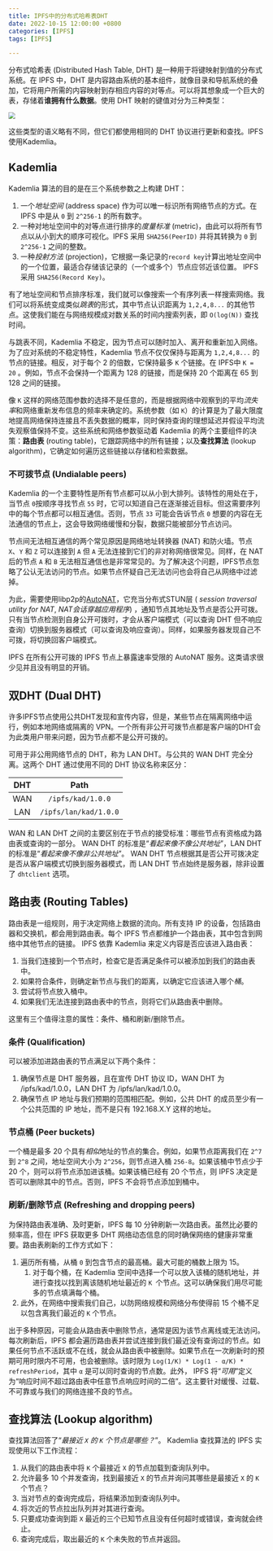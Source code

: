 ```yaml
---
title: IPFS中的分布式哈希表DHT
date: 2022-10-15 12:00:00 +0800
categories: [IPFS]
tags: [IPFS]

---
```


分布式哈希表 (Distributed Hash Table, DHT) 是一种用于将键映射到值的分布式系统。在 IPFS 中，DHT 是内容路由系统的基本组件，就像目录和导航系统的叠加，它将用户所需的内容映射到存相应内容的对等点。可以将其想象成一个巨大的表，存储着**谁拥有什么数据**。使用 DHT 映射的键值对分为三种类型：

<img src="https://fanwb.oss-cn-beijing.aliyuncs.com/img/uTools_1674115526905.png" style="zoom:80%;" />

这些类型的语义略有不同，但它们都使用相同的 DHT 协议进行更新和查找。IPFS使用Kademlia。

## Kademlia

Kademlia 算法的目的是在三个系统参数之上构建 DHT：

1. 一个*地址空间* (address space) 作为可以唯一标识所有网络节点的方式。在 IPFS 中是从 `0` 到 `2^256-1` 的所有数字。
2. 一种对地址空间中的对等点进行排序的*度量标准* (metric)，由此可以将所有节点以从小到大的顺序可视化。IPFS 采用 `SHA256(PeerID)` 并将其转换为 `0` 到 `2^256-1` 之间的整数。
3. 一种*投射方法* (projection)，它根据一条记录的`record key`计算出地址空间中的一个位置，最适合存储该记录的（一个或多个）节点应邻近该位置。 IPFS 采用 `SHA256(Record Key)`。

有了地址空间和节点排序标准，我们就可以像搜索一个有序列表一样搜索网络。我们可以将系统变成类似*跳表*的形式，其中节点认识距离为 `1,2,4,8...` 的其他节点。这使我们能在与网络规模成对数关系的时间内搜索列表，即 `O(log(N))` 查找时间。

与跳表不同，Kademlia 不稳定，因为节点可以随时加入、离开和重新加入网络。为了应对系统的不稳定特性，Kademlia 节点不仅仅保持与距离为 `1,2,4,8...` 的节点的链接。相反，对于每个 2 的倍数，它保持最多 `K` 个链接。在 IPFS中 `K = 20` 。例如，节点不会保持一个距离为 128 的链接，而是保持 20 个距离在 65 到 128 之间的链接。

像 `K` 这样的网络范围参数的选择不是任意的，而是根据网络中观察到的平均*流失率*和网络重新发布信息的频率来确定的。系统参数（如 `K`）的计算是为了最大限度地提高网络保持连接且不丢失数据的概率，同时保持查询的理想延迟并假设平均流失观察值保持不变。这些系统和网络参数驱动着 Kademlia 的两个主要组件的决策：**路由表** (routing table)，它跟踪网络中的所有链接；以及**查找算法** (lookup algorithm)，它确定如何遍历这些链接以存储和检索数据。

### 不可拨节点 (Undialable peers)

Kademlia 的一个主要特性是所有节点都可以从小到大排列。该特性的用处在于，当节点 `0`按顺序寻找节点 `55` 时，它可以知道自己在逐渐接近目标。但这需要序列中的每个节点都可以相互通信。否则，节点 `33` 可能会告诉节点 `0` 想要的内容在无法通信的节点上，这会导致网络缓慢和分裂，数据只能被部分节点访问。

节点间无法相互通信的两个常见原因是网络地址转换器 (NAT) 和防火墙。节点 `X`、`Y` 和 `Z` 可以连接到 `A` 但 `A` 无法连接到它们的非对称网络很常见。同样，在 NAT 后的节点 `A` 和 `B` 无法相互通信也是非常常见的。为了解决这个问题，IPFS节点忽略了公认无法访问的节点。如果节点怀疑自己无法访问也会将自己从网络中过滤掉。

为此，需要使用libp2p的[AutoNAT](https://github.com/libp2p/go-libp2p-autonat)，它充当分布式STUN层 ( *session traversal utility for NAT*, *NAT会话穿越应用程序*) ，通知节点其地址及节点是否公开可拨。只有当节点检测到自身公开可拨时，才会从客户端模式（可以查询 DHT 但不响应查询）切换到服务器模式（可以查询及响应查询）。同样，如果服务器发现自己不可拨，将切换回客户端模式。

IPFS 在所有公开可拨的 IPFS 节点上暴露速率受限的 AutoNAT 服务。这类请求很少见并且没有明显的开销。

## 双DHT (Dual DHT)

许多IPFS节点使用公共DHT发现和宣传内容，但是，某些节点在隔离网络中运行，例如本地网络或隔离的 VPN。一个所有非公开可拨节点都是客户端的DHT会为此类用户带来问题，因为节点都不是公开可拨的。

可用于非公用网络节点的 DHT，称为 LAN DHT。与公共的 WAN DHT 完全分离。这两个 DHT 通过使用不同的 DHT 协议名称来区分：

| DHT  |         Path          |
| :--: | :-------------------: |
| WAN  |   `/ipfs/kad/1.0.0`   |
| LAN  | `/ipfs/lan/kad/1.0.0` |

WAN 和 LAN DHT 之间的主要区别在于节点的接受标准：哪些节点有资格成为路由表或查询的一部分。 WAN DHT 的标准是“*看起来像不像公共地址*”，LAN DHT 的标准是“*看起来像不像非公共地址*”。 WAN DHT 节点根据其是否公开可拨决定是否从客户端模式切换到服务器模式，而 LAN DHT 节点始终是服务器，除非设置了 `dhtclient` 选项。

## 路由表 (Routing Tables)

路由表是一组规则，用于决定网络上数据的流向。所有支持 IP 的设备，包括路由器和交换机，都会用到路由表。每个 IPFS 节点都维护一个路由表，其中包含到网络中其他节点的链接。 IPFS 依靠 Kademlia 来定义内容是否应该进入路由表：

1. 当我们连接到一个节点时，检查它是否满足条件可以被添加到我们的路由表中。
2. 如果符合条件，则确定新节点与我们的距离，以确定它应该进入哪个*桶*。
3. 尝试将节点放入桶中。
4. 如果我们无法连接到路由表中的节点，则将它们从路由表中删除。

这里有三个值得注意的属性：条件、桶和刷新/删除节点。

### 条件 (Qualification)

可以被添加进路由表的节点满足以下两个条件：

1. 确保节点是 DHT 服务器，且在宣传 DHT 协议 ID，WAN DHT 为 /ipfs/kad/1.0.0，LAN DHT 为 /ipfs/lan/kad/1.0.0。
2. 确保节点 IP 地址与我们预期的范围相匹配。例如，公共 DHT 的成员至少有一个公共范围的 IP 地址，而不是只有 192.168.X.Y 这样的地址。

### 节点桶 (Peer buckets)

一个桶是最多 20 个具有*相似*地址的节点的集合。例如，如果节点距离我们在 `2^7` 到 `2^8` 之间，地址空间大小为 `2^256`，则节点进入桶 `256-8`。如果该桶中节点少于 20 个，则可以将节点添加进该桶。如果该桶已经有 20 个节点，则 IPFS 决定是否可以删除其中的节点。否则，IPFS 不会将节点添加到桶中。

### 刷新/删除节点 (Refreshing and dropping peers)

为保持路由表准确、及时更新，IPFS 每 10 分钟刷新一次路由表。虽然比必要的频率高，但在 IPFS 获取更多 DHT 网络动态信息的同时确保网络的健康非常重要。路由表刷新的工作方式如下：

1. 遍历所有桶，从桶 `0` 到包含节点的最高桶。最大可能的桶数上限为 15。
   1. 对于每个桶，在 Kademlia 空间中选择一个可以放入该桶的随机地址，并进行查找以找到离该随机地址最近的 `K `个节点。这可以确保我们用尽可能多的节点填满每个桶。
2. 此外，在网络中搜索我们自己，以防网络规模和网络分布使得前 15 个桶不足以包含离我们最近的 `K` 个节点。

出于多种原因，可能会从路由表中删除节点，通常是因为该节点离线或无法访问。每次刷新后，IPFS 都会遍历路由表并尝试连接到我们最近没有查询过的节点。如果任何节点不活跃或不在线，就会从路由表中被删除。如果节点在一次刷新时的预期可用时限内不可用，也会被删除。该时限为 `Log(1/K) * Log(1 - α/K) * refreshPeriod`，其中 `α` 是可以同时查询的节点数。此外， IPFS 将“*可用*”定义为“响应时间不超过路由表中任意节点响应时间的二倍”。这主要针对缓慢、过载、不可靠或与我们的网络连接不良的节点。

## 查找算法 (Lookup algorithm)

查找算法回答了“*最接近 `X` 的 `K` 个节点是哪些？*”。 Kademlia 查找算法的 IPFS 实现使用以下工作流程：

1. 从我们的路由表中将 `K` 个最接近 `X` 的节点加载到查询队列中。
2. 允许最多 10 个并发查询，找到最接近 `X` 的节点并询问其哪些是最接近 `X` 的 `K` 个节点？
3. 当对节点的查询完成后，将结果添加到查询队列中。
4. 将次近的节点拉出队列并对其进行查询。
5. 只要成功查询到距 `X` 最近的三个已知节点且没有任何超时或错误，查询就会终止。
6. 查询完成后，取出最近的 `K` 个未失败的节点并返回。